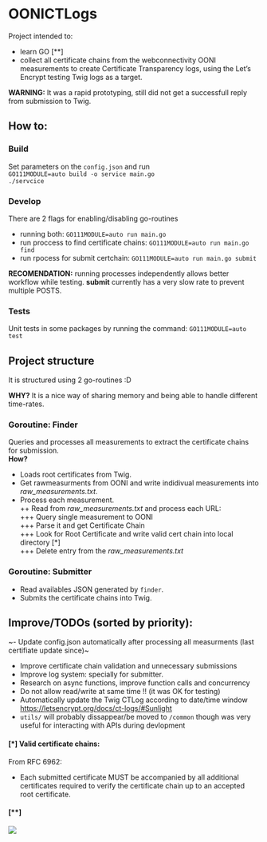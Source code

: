 # OONICTLogs
Project intended to:
- learn GO [**]
- collect all certificate chains from the webconnectivity OONI measurements to create Certificate Transparency logs, using the Let’s Encrypt testing Twig logs as a target.

**WARNING:** It was a rapid prototyping, still did not get a successfull reply from submission to Twig.

## How to: 
### Build
Set parameters on the `config.json` and run <br>
`GO111MODULE=auto build -o service main.go` <br>
`./servcice`

### Develop
There are 2 flags for enabling/disabling go-routines
+ running both:  `GO111MODULE=auto run main.go` 
+ run proccess to find certificate chains: `GO111MODULE=auto run main.go find`  
+ run rpocess for submit certchain: `GO111MODULE=auto run main.go submit`
  
**RECOMENDATION:** running processes independently allows better workflow while testing. **submit** currently has a very slow rate to prevent multiple POSTS.


### Tests
Unit tests in some packages by running the command: `GO111MODULE=auto test`


## Project structure
It is structured using 2 go-routines :D

**WHY?** It is a nice way of sharing memory and being able to handle different time-rates. 

### Goroutine: Finder
Queries and processes all measurements to extract the certificate chains for submission. <br/>
**How?** <br/>

+ Loads root certificates from Twig. <br/>
+ Get rawmeasurments from OONI and write indidivual measurements into *raw_measurements.txt*. <br/>
+ Process each measurement. <br/>
++ Read from *raw_measurements.txt* and process each URL: <br/>
+++ Query single measurement to OONI <br/>
+++ Parse it and get Certificate Chain <br/>
+++ Look for Root Certificate and write valid cert chain into local directory [*] <br/>
+++ Delete entry from the *raw_measurements.txt* <br/>

### Goroutine: Submitter
+ Read availables JSON generated by `finder`.
+ Submits the certificate chains into Twig.

## Improve/TODOs (sorted by priority):
~- Update config.json automatically after processing all measurments (last certifiate update since)~
- Improve certificate chain validation and unnecessary submissions
- Improve log system: specially for submitter.
- Research on async functions, improve function calls and concurrency
- Do not allow read/write at same time !! (it was OK for testing)
- Automatically update the Twig CTLog according to date/time window
https://letsencrypt.org/docs/ct-logs/#Sunlight
- `utils/` will probably dissappear/be moved to `/common` though was very useful for interacting with APIs during devlopment



#### [*] Valid certificate chains:
From RFC 6962:
- Each submitted certificate MUST be accompanied by all additional certificates required to verify the certificate chain up to an accepted root certificate.

#### [**]
![](https://upload.wikimedia.org/wikipedia/commons/thumb/2/23/Golang.png/320px-Golang.png)
